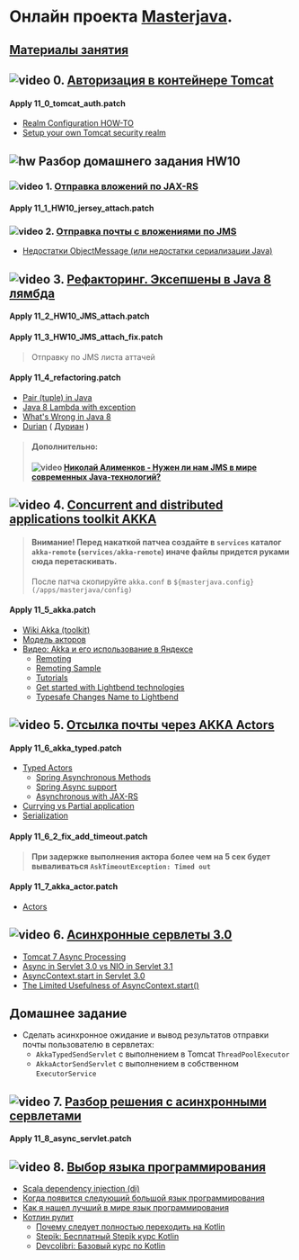 # Онлайн проекта  <a href="https://github.com/JavaWebinar/masterjava">Masterjava</a>.

## [Материалы занятия](https://drive.google.com/drive/u/0/folders/0B9Ye2auQ_NsFd1FnME50bEt6RDA) 

## ![video](https://cloud.githubusercontent.com/assets/13649199/13672715/06dbc6ce-e6e7-11e5-81a9-04fbddb9e488.png) 0. [Авторизация в контейнере Tomcat](https://drive.google.com/file/d/0B9Ye2auQ_NsFcU1FU3FTQ25NNzA)
#### Apply 11_0_tomcat_auth.patch

- [Realm Configuration HOW-TO](http://tomcat.apache.org/tomcat-8.0-doc/realm-howto.html)
- [Setup your own Tomcat security realm](http://www.christianschenk.org/blog/setup-your-own-tomcat-security-realm/)

## ![hw](https://cloud.githubusercontent.com/assets/13649199/13672719/09593080-e6e7-11e5-81d1-5cb629c438ca.png) Разбор домашнего задания HW10
### ![video](https://cloud.githubusercontent.com/assets/13649199/13672715/06dbc6ce-e6e7-11e5-81a9-04fbddb9e488.png) 1. [Отправка вложений по JAX-RS](https://drive.google.com/open?id=0B9Ye2auQ_NsFT3VmNXR2djRqM1E)
#### Apply 11_1_HW10_jersey_attach.patch
### ![video](https://cloud.githubusercontent.com/assets/13649199/13672715/06dbc6ce-e6e7-11e5-81a9-04fbddb9e488.png) 2. [Отправка почты с вложениями по JMS](https://drive.google.com/open?id=0B9Ye2auQ_NsFdEZhVll2UFdCY0U)

- [Недостатки ObjectMessage (или недостатки сериализации Java)]( http://jmesnil.net/weblog/2012/07/27/on-jms-objectmessage-and-its-pitfalls)

## ![video](https://cloud.githubusercontent.com/assets/13649199/13672715/06dbc6ce-e6e7-11e5-81a9-04fbddb9e488.png) 3. [Рефакторинг. Эксепшены в Java 8 лямбда](https://drive.google.com/open?id=0B9Ye2auQ_NsFQUE4SzFQS2VDZ2M)
#### Apply 11_2_HW10_JMS_attach.patch
#### Apply 11_3_HW10_JMS_attach_fix.patch
> Отправку по JMS листа аттачей

#### Apply 11_4_refactoring.patch
- [Pair (tuple) in Java](http://stackoverflow.com/questions/521171/a-java-collection-of-value-pairs-tuples) 
- [Java 8 Lambda with exception](http://stackoverflow.com/questions/18198176/java-8-lambda-function-that-throws-exception)
- [What's Wrong in Java 8](https://dzone.com/articles/whats-wrong-java-8-part-iv)
- [Durian](https://github.com/diffplug/durian) ( [Дуриан](https://ru.wikipedia.org/wiki/Дуриан) )

> #### Дополнительно:
> #### ![video](https://cloud.githubusercontent.com/assets/13649199/13672715/06dbc6ce-e6e7-11e5-81a9-04fbddb9e488.png)  [Николай Алименков - Нужен ли нам JMS в мире современных Java-технологий?](http://bekeriya.com/watch?v=RVwXdCfzJZA)

## ![video](https://cloud.githubusercontent.com/assets/13649199/13672715/06dbc6ce-e6e7-11e5-81a9-04fbddb9e488.png) 4. [Concurrent and distributed applications toolkit AKKA](https://drive.google.com/open?id=0B9Ye2auQ_NsFR0tjc28tRzVHQVk)
> #### Внимание! Перед накаткой патчеа создайте в `services` каталог `akka-remote` (`services/akka-remote`) иначе файлы придется руками сюда перетаскивать.
> После патча скопируйте `akka.conf` в `${masterjava.config} (/apps/masterjava/config)` 
 
#### Apply 11_5_akka.patch
- [Wiki Akka (toolkit)](https://en.wikipedia.org/wiki/Akka_(toolkit))
- [Модель акторов](https://ru.wikipedia.org/wiki/Модель_акторов)
- [Видео: Akka и его использование в Яндексе](http://2014.jpoint.ru/talks/07/)
   - [Remoting](http://doc.akka.io/docs/akka/current/scala/remoting.html)
   - [Remoting Sample](http://doc.akka.io/docs/akka/current/java/remoting.html#Remoting_Sample)
   - [Tutorials](http://akka.io/downloads/)
   - [Get started with Lightbend technologies](https://developer.lightbend.com/start)
   - [Typesafe Changes Name to Lightbend](https://www.lightbend.com/blog/typesafe-changes-name-to-lightbend)

## ![video](https://cloud.githubusercontent.com/assets/13649199/13672715/06dbc6ce-e6e7-11e5-81a9-04fbddb9e488.png) 5. [Отсылка почты через AKKA Actors](https://drive.google.com/file/d/0B9Ye2auQ_NsFQWppSmxRYnVKX3M)
#### Apply 11_6_akka_typed.patch

   - [Typed Actors](http://doc.akka.io/docs/akka/current/java/typed-actors.html)
     - [Spring Asynchronous Methods](https://spring.io/guides/gs/async-method)
     - [Spring Async support](https://spring.io/blog/2012/05/07/spring-mvc-3-2-preview-introducing-servlet-3-async-support)
     - [Asynchronous with JAX-RS](http://allegro.tech/2014/10/async-rest.html)
   - [Currying vs Partial application](https://stackoverflow.com/a/218055/548473)
   - [Serialization](http://doc.akka.io/docs/akka/current/scala/serialization.html)

#### Apply 11_6_2_fix_add_timeout.patch
> **При задержке выполнения актора более чем на 5 сек будет вываливаться `AskTimeoutException: Timed out`**

#### Apply 11_7_akka_actor.patch
   - [Actors](http://doc.akka.io/docs/akka/current/java/actors.html)

##  ![video](https://cloud.githubusercontent.com/assets/13649199/13672715/06dbc6ce-e6e7-11e5-81a9-04fbddb9e488.png) 6. [Асинхронные сервлеты 3.0](https://drive.google.com/open?id=0B9Ye2auQ_NsFV2I2TndUT0kzT2s)
- [Tomcat 7 Async Processing](http://stackoverflow.com/questions/7287244/tomcat-7-async-processing)
- [Async in Servlet 3.0 vs NIO in Servlet 3.1](http://stackoverflow.com/questions/39802643/java-async-in-servlet-3-0-vs-nio-in-servlet-3-1)
- [AsyncContext.start in Servlet 3.0](https://stackoverflow.com/questions/10073392/whats-the-purpose-of-asynccontext-start-in-servlet-3-0)
- [The Limited Usefulness of AsyncContext.start()](https://dzone.com/articles/limited-usefulness)

## Домашнее задание
-  Сделать асинхронное ожидание и вывод результатов отправки почты пользователю в сервлетах:
   - `AkkaTypedSendServlet` с выполнением в Tomcat `ThreadPoolExecutor` 
   - `AkkaActorSendServlet` с выполнением в собственном `ExecutorService`  

##  ![video](https://cloud.githubusercontent.com/assets/13649199/13672715/06dbc6ce-e6e7-11e5-81a9-04fbddb9e488.png) 7. [Разбор решения с асинхронными сервлетами](https://drive.google.com/open?id=0B9Ye2auQ_NsFTWk1VS1GV1ROY0U)
#### Apply 11_8_async_servlet.patch

## ![video](https://cloud.githubusercontent.com/assets/13649199/13672715/06dbc6ce-e6e7-11e5-81a9-04fbddb9e488.png) 8. [Выбор языка программирования](https://drive.google.com/file/d/0B9Ye2auQ_NsFZUVNakNxeUtGeFE)
- [Scala dependency injection (di)](http://jonasboner.com/real-world-scala-dependency-injection-di)
- [Когда появится следующий большой язык программирования](https://habrahabr.ru/company/wrike/blog/323550)
- [Как я нашел лучший в мире язык программирования](https://habrahabr.ru/post/260149/)
- [Котлин рулит](https://habrahabr.ru/company/JetBrains/blog/329028/)
   - [Почему следует полностью переходить на Kotlin](https://habrahabr.ru/company/mailru/blog/329294)
   - [Stepik: Бесплатный Stepik курс Kotlin](https://stepik.org/course/Kotlin-2852)
   - [Devcolibri: Базовый курс по Kotlin](https://www.youtube.com/playlist?list=PLIU76b8Cjem4ZOt3tlWykUX1AjL9zE19t)
